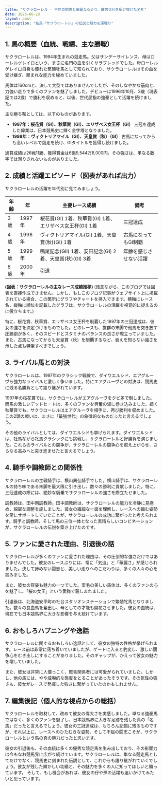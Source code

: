 ```yaml
---
title: "サクラローレル - 不屈の闘志と華麗なる走り、最強世代を駆け抜けた名牝"
date: 2025-06-28
layout: post
description: "名馬『サクラローレル』の伝説と魅力を深堀り"
---
```


## 1. 馬の概要（血統、戦績、主な勝鞍）

サクラローレルは、1994年生まれの競走馬。父はサンデーサイレンス、母はローレルゲレイロという、まさに名門の血を引くサラブレッドでした。母ローレルゲレイロ自身も優れた繁殖牝馬として知られており、サクラローレルはその血を受け継ぎ、類まれな能力を秘めていました。

馬体は160cmと、決して大型ではありませんでしたが、そのしなやかな筋肉と、力強い走りで多くのファンを魅了しました。デビューは1996年10月、3歳（現表記では2歳）で勝利を収めると、以後、世代屈指の強豪として活躍を続けました。

主な勝ち鞍としては、以下のものがあります。

* **1997年：桜花賞（GI）、秋華賞（GI）、エリザベス女王杯（GI）**  三冠を達成した偉業は、日本競馬史に輝く金字塔となりました。
* **1998年：ヴィクトリアマイル（GI）、天皇賞（秋）（GI）**  古馬になってからも高いレベルで競走を続け、GIタイトルを獲得し続けました。

通算成績は26戦11勝、獲得賞金は6億9,544万8,000円。その強さは、単なる数字では測りきれないものがありました。


## 2. 成績と活躍エピソード（図表があれば出力）

サクラローレルの活躍を年代別に見てみましょう。

| 年齢 | 年 | 主要レース成績 | 備考 |
|---|---|---|---|
| 3歳 | 1997年 | 桜花賞(GI) 1着、秋華賞(GI) 1着、エリザベス女王杯(GI) 1着 | 三冠達成 |
| 4歳 | 1998年 | ヴィクトリアマイル(GI) 1着、天皇賞(秋)(GI) 1着 | 古馬になってもGI制覇 |
| 5歳 | 1999年 | 鳴尾記念(GII) 1着、安田記念(GI) 2着、天皇賞(秋)(GI) 3着 |  年齢を感じさせない活躍 |
| 6歳 | 2000年 |  引退 |  |


**(図表：サクラローレルの主なレース成績推移)**  (残念ながら、このブログでは図表を直接作成できません。しかし、もしこのブログ記事がウェブサイト上に掲載されている場合、この箇所にグラフやチャートを挿入できます。横軸にレース名、縦軸に順位を記載したグラフは、サクラローレルの活躍を視覚的に捉えるのに役立ちます。)

特に、桜花賞、秋華賞、エリザベス女王杯を制覇した1997年の三冠達成は、彼女の強さを決定づけるものでした。どのレースも、抜群の末脚で他馬を突き放す圧勝劇が多く、そのスピードとスタミナのバランスの良さが際立っていました。また、古馬になってからも天皇賞（秋）を制覇するなど、衰えを知らない強さを示した点も特筆すべきでしょう。


## 3. ライバル馬との対決

サクラローレルは、1997年のクラシック戦線で、ダイワエルシド、エアグルーヴら強力なライバルと激しく争いました。特にエアグルーヴとの対決は、競馬史に残る名勝負として語り継がれています。

1997年の桜花賞では、サクラローレルがエアグルーヴをクビ差で制しました。両馬の激しいデッドヒートは、多くのファンを興奮の渦に巻き込みました。続く秋華賞でも、サクラローレルはエアグルーヴを相手に、再び勝利を収めました。この2頭の戦いは、まさに「最強世代」の象徴的なものだったと言えるでしょう。

その他のライバルとしては、ダイワエルシドも挙げられます。ダイワエルシドは、牡馬ながら牝馬クラシックにも挑戦し、サクラローレルと好勝負を演じました。これらのライバルとの競争が、サクラローレルの闘争心を燃え上がらせ、さらなる高みへと突き進ませたと言えるでしょう。


## 4. 騎手や調教師との関係性

サクラローレルの主戦騎手は、横山典弘騎手でした。横山騎手は、サクラローレルの持ち味である末脚を最大限に引き出し、数々の勝利に貢献しました。特に、三冠達成の際には、絶妙な騎乗でサクラローレルの強さを際立たせました。

調教師は、田中剛調教師。田中調教師は、サクラローレルの能力を冷静に見極め、綿密な調整を施しました。彼女の繊細な一面を理解し、レースへの臨む姿勢を常にサポートしていたことが、サクラローレルの成功に繋がったと考えられます。騎手と調教師、そして馬の三位一体となった素晴らしいコンビネーションが、サクラローレルの伝説を築き上げたのです。


## 5. ファンに愛された理由、引退後の話

サクラローレルが多くのファンに愛された理由は、その圧倒的な強さだけではありませんでした。彼女のレースぶりには、常に「気迫」と「華麗さ」が感じられました。決して諦めない闘志と、美しい走りへのこだわりは、多くの人々の心を掴みました。

また、彼女の容姿も魅力の一つでした。栗毛の美しい馬体は、多くのファンの心を魅了し、「桜の女王」という愛称で親しまれました。

引退後は、北海道安平町の社台スタリオンステーションで繁殖牝馬となりました。数々の良血馬を輩出し、母としての才能も開花させました。彼女の血統は、現在でも日本競馬界に大きな影響を与え続けています。


## 6. おもしろハプニングや逸話

サクラローレルに関するおもしろい逸話として、彼女の独特の性格が挙げられます。レース前は非常に落ち着いていましたが、ゲートに入ると豹変し、激しい闘争心をむき出しにすることがありました。そのギャップが、かえって彼女の魅力を増していました。

また、彼女は非常に人懐っこく、厩舎関係者には可愛がられていました。しかし、他の馬には、やや威嚇的な態度をとることがあったそうです。その気性の強さも、彼女がレースで発揮した強さに繋がっていたのかもしれません。


## 7. 編集後記（個人的な視点からの総括）

サクラローレルを取材して、改めて彼女の偉大さを実感しました。単なる強豪馬ではなく、多くのファンを魅了し、日本競馬界に大きな足跡を残した真の「名馬」だったと言えるでしょう。彼女の三冠達成は、もちろん記憶に残るものですが、それ以上に、レースへのひたむきな姿勢、そして不屈の闘志こそが、サクラローレルという馬の真の魅力だったと思います。

彼女の引退後も、その血統は多くの優秀な競走馬を生み出しており、その影響力は今もなお競馬界に広がり続けています。サクラローレルは、単なる競走馬としてだけでなく、競馬史に刻まれた伝説として、これからも語り継がれていくでしょう。彼女が残した輝かしい功績と、その魅力を多くの人に知ってほしいと願っています。  そして、もし機会があれば、彼女の仔や孫の活躍も追いかけてみたいと思っています。
